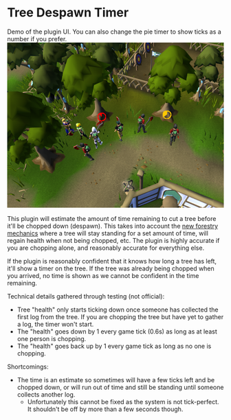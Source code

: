 # Tree Despawn Timer

Demo of the plugin UI. You can also change the pie timer to show ticks as a number if you prefer.
![Demo](./demo.png)

This plugin will estimate the amount of time remaining to cut a tree before it'll be chopped down (despawn). This takes
into account the [new forestry mechanics](https://oldschool.runescape.wiki/w/Forestry) where a tree will stay standing
for a set amount of time, will regain health
when not being chopped, etc. The plugin is highly accurate if you are chopping alone, and reasonably accurate for
everything else.

If the plugin is reasonably confident that it knows how long a tree has left, it'll show a timer on the tree. If the
tree was already being chopped when you arrived, no time is shown as we cannot be confident in the time remaining.

Technical details gathered through testing (not official):

* Tree "health" only starts ticking down once someone has collected the first log from the tree. If you are chopping the
  tree but have yet to gather a log, the timer won't start.
* The "health" goes down by 1 every game tick (0.6s) as long as at least one person is chopping.
* The "health" goes back up by 1 every game tick as long as no one is chopping.

Shortcomings:

* The time is an estimate so sometimes will have a few ticks left and be chopped down, or will run out of time and still
  be standing until someone collects another log.
    * Unfortunately this cannot be fixed as the system is not tick-perfect. It shouldn't be off by more than a few
      seconds though.